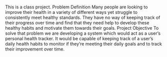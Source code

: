 # 
This is a class project.
Problem Definition
Many people are looking to improve their health in a variety of different ways yet struggle to consistently meet healthy standards. They have no way of keeping track of their progress over time and find that they need help to develop these healthy habits and motivate them towards their goals.
Project Objective
To solve that problem we are developing a system which would act as a user’s personal health tracker. It would be capable of keeping track of a user’s daily health habits to monitor if they’re meeting their daily goals and to track their improvement over time. 

